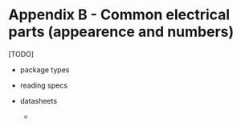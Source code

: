 # Appendix B - Common electrical parts (appearence and numbers)

[TODO]

* package types

* reading specs

* datasheets

  *



